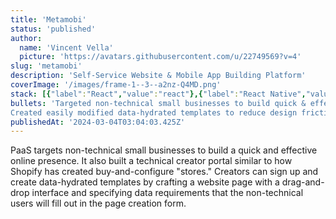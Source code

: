 ```yaml
---
title: 'Metamobi'
status: 'published'
author:
  name: 'Vincent Vella'
  picture: 'https://avatars.githubusercontent.com/u/22749569?v=4'
slug: 'metamobi'
description: 'Self-Service Website & Mobile App Building Platform'
coverImage: '/images/frame-1--3--a2nz-Q4MD.png'
stack: [{"label":"React","value":"react"},{"label":"React Native","value":"reactNative"},{"label":"GraphQL","value":"graphQl"},{"label":"Typescript","value":"typescript"},{"label":"NodeJS","value":"nodeJs"},{"label":"Postgres","value":"postgres"},{"label":"NextJS","value":"nextJs"},{"label":"NestJS","value":"nestJs"}]
bullets: 'Targeted non-technical small businesses to build quick & effective online presences
Created easily modified data-hydrated templates to reduce design friction'
publishedAt: '2024-03-04T03:04:03.425Z'
---
```


PaaS targets non-technical small businesses to build a quick and effective online presence. It also built a technical creator portal similar to how Shopify has created buy-and-configure "stores." Creators can sign up and create data-hydrated templates by crafting a website page with a drag-and-drop interface and specifying data requirements that the non-technical users will fill out in the page creation form. 
